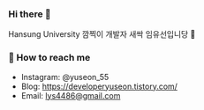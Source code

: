 ### Hi there 👋
Hansung University 깜찍이 개발자 새싹 임유선입니당 🌱

### :love_letter: How to reach me
- Instagram: @yuseon_55
- Blog: https://developeryuseon.tistory.com/
- Email: lys4486@gmail.com

<!--
**yuseon-Lim/yuseon-Lim** is a ✨ _special_ ✨ repository because its `README.md` (this file) appears on your GitHub profile.

Here are some ideas to get you started:

- 🔭 I’m currently working on ...
- 🌱 I’m currently learning ...
- 👯 I’m looking to collaborate on ...
- 🤔 I’m looking for help with ...
- 💬 Ask me about ...
- 📫 How to reach me: ...
- 😄 Pronouns: ...
- ⚡ Fun fact: ...
-->

